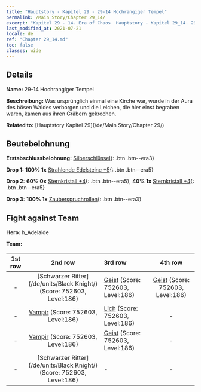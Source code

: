 ```yaml
---
title: "Hauptstory - Kapitel 29 - 29-14 Hochrangiger Tempel"
permalink: /Main Story/Chapter 29_14/
excerpt: "Kapitel 29 - 14. Era of Chaos  Hauptstory - Kapitel 29_14. 29-14 Hochrangiger Tempel"
last_modified_at: 2021-07-21
locale: de
ref: "Chapter 29_14.md"
toc: false
classes: wide
---
```


## Details

 **Name:** 29-14 Hochrangiger Tempel

 **Beschreibung:** Was ursprünglich einmal eine Kirche war, wurde in der Aura des bösen Waldes verborgen und die Leichen, die hier einst begraben waren, kamen aus ihren Gräbern gekrochen.

 **Related to:** [Hauptstory Kapitel 29](/de/Main Story/Chapter 29/)

## Beutebelohnung

 **Erstabschlussbelohnung:** [Silberschlüssel](/ItemsDE/con_693/){: .btn .btn--era3}

 **Drop 1:** **100% 1x** [Strahlende Edelsteine +5](/ItemsDE/mat_100/){: .btn .btn--era5}

 **Drop 2:** **60% 0x** [Sternkristall +4](/ItemsDE/mat_94/){: .btn .btn--era5}, **40% 1x** [Sternkristall +4](/ItemsDE/mat_94/){: .btn .btn--era5}

 **Drop 3:** **100% 1x** [Zauberspruchrollen](/ItemsDE/con_694/){: .btn .btn--era3}


## Fight against Team
 **Hero:** h_Adelaide

 **Team:**


  | 1st row | 2nd row | 3rd row | 4th row |
  |:----:|:----:|:----|:----:|
  | - | [Schwarzer Ritter](/de/units/Black Knight/) (Score: 752603, Level:186)  | [Geist](/de/units/Wight/) (Score: 752603, Level:186)  | [Geist](/de/units/Wight/) (Score: 752603, Level:186)  |
  | - | [Vampir](/de/units/Vampire/) (Score: 752603, Level:186)  | [Lich](/de/units/Lich/) (Score: 752603, Level:186)  | - |
  | - | [Vampir](/de/units/Vampire/) (Score: 752603, Level:186)  | [Geist](/de/units/Wight/) (Score: 752603, Level:186)  | - |
  | - | [Schwarzer Ritter](/de/units/Black Knight/) (Score: 752603, Level:186)  | - | - |


